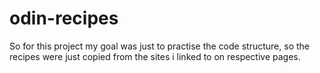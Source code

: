 # odin-recipes
So for this project my goal was just to practise the code structure, so the recipes were just copied from the sites i linked to on respective pages.